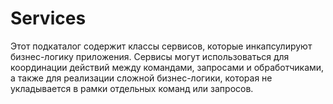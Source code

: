 # Services

Этот подкаталог содержит классы сервисов, которые инкапсулируют бизнес-логику приложения. Сервисы могут использоваться для координации действий между командами, запросами и обработчиками, а также для реализации сложной бизнес-логики, которая не укладывается в рамки отдельных команд или запросов.

